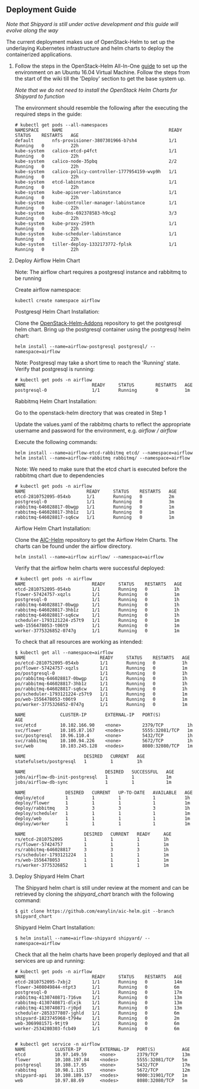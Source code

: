 ## Deployment Guide ##

*Note that Shipyard is still under active development and this guide will evolve along the way*

The current deployment makes use of OpenStack-Helm to set up the underlaying Kubernetes 
infrastructure and helm charts to deploy the containerized applications.


1) Follow the steps in the OpenStack-Helm All-In-One [guide](http://openstack-helm.readthedocs.io/en/latest/install/all-in-one.html) 
   to set up the environment on an Ubuntu 16.04 Virtual Machine.  Follow the steps from the start of the
   wiki till the 'Deploy' section to get the base system up.

   *Note that we do not need to install the OpenStack Helm Charts for Shipyard to function*

   The environment should resemble the following after the executing the required steps in the guide:

   ```
   # kubectl get pods --all-namespaces
   NAMESPACE     NAME                                        READY     STATUS    RESTARTS   AGE
   default       nfs-provisioner-3807301966-b7sh4            1/1       Running   0          22h
   kube-system   calico-etcd-p4fct                           1/1       Running   0          22h
   kube-system   calico-node-35pbq                           2/2       Running   0          22h
   kube-system   calico-policy-controller-1777954159-wvp9h   1/1       Running   0          22h
   kube-system   etcd-labinstance                            1/1       Running   0          22h
   kube-system   kube-apiserver-labinstance                  1/1       Running   0          22h
   kube-system   kube-controller-manager-labinstance         1/1       Running   0          22h
   kube-system   kube-dns-692378583-h9cq2                    3/3       Running   0          22h
   kube-system   kube-proxy-259th                            1/1       Running   0          22h
   kube-system   kube-scheduler-labinstance                  1/1       Running   0          22h
   kube-system   tiller-deploy-1332173772-fplsk              1/1       Running   0          22h
   ```

2) Deploy Airflow Helm Chart

   Note: The airflow chart requires a postgresql instance and rabbitmq to be running


   Create airflow namespace:
   
   ```
   kubectl create namespace airflow
   ```   
   

   Postgresql Helm Chart Installation:

   Clone the [OpenStack-Helm-Addons](https://github.com/att-comdev/openstack-helm-addons.git) repository to
   get the postgresql helm chart.  Bring up the postgresql container using the postgresql helm chart:
   
   ```
   helm install --name=airflow-postgresql postgresql/ --namespace=airflow
   ```
   
   Note: Postgresql may take a short time to reach the 'Running' state. Verify that postgresql is running:
   
   ```
   # kubectl get pods -n airflow
   NAME                         READY     STATUS        RESTARTS   AGE
   postgresql-0                 1/1       Running       0          1m
   ```
   
   
   Rabbitmq Helm Chart Installation:
   
   Go to the openstack-helm directory that was created in Step 1
   
   Update the values.yaml of the rabbitmq charts to reflect the appropriate username and password for the
   environment, e.g. *airflow / airflow*
   
   Execute the following commands:
   
   ```
   helm install --name=airflow-etcd-rabbitmq etcd/ --namespace=airflow
   helm install --name=airflow-rabbitmq rabbitmq/ --namespace=airflow
   ```
   
   Note: We need to make sure that the etcd chart is executed before the rabbitmq chart due to dependencies
   
   ```
   # kubectl get pods -n airflow
   NAME                       READY     STATUS    RESTARTS   AGE
   etcd-2810752095-054xb      1/1       Running   0          2m
   postgresql-0               1/1       Running   0          3m
   rabbitmq-646028817-0bwgp   1/1       Running   0          1m
   rabbitmq-646028817-3hb1z   1/1       Running   0          1m
   rabbitmq-646028817-sq6cw   1/1       Running   0          1m
   ```
   
   
   Airflow Helm Chart Installation:

   Clone the [AIC-Helm](https://github.com/att-comdev/aic-helm.git) repository to get the Airflow Helm Charts.
   The charts can be found under the airflow directory.
   
   ```
   helm install --name=airflow airflow/ --namespace=airflow
   ```
   
   Verify that the airflow helm charts were successful deployed:
   
   ```
   # kubectl get pods -n airflow
   NAME                         READY     STATUS    RESTARTS   AGE
   etcd-2810752095-054xb        1/1       Running   0          1h
   flower-57424757-xqzls        1/1       Running   0          1m
   postgresql-0                 1/1       Running   0          1h
   rabbitmq-646028817-0bwgp     1/1       Running   0          1h
   rabbitmq-646028817-3hb1z     1/1       Running   0          1h
   rabbitmq-646028817-sq6cw     1/1       Running   0          1h
   scheduler-1793121224-z57t9   1/1       Running   0          1m
   web-1556478053-t06t9         1/1       Running   0          1m
   worker-3775326852-0747g      1/1       Running   0          1m
   
   ```
   
   
   To check that all resources are working as intended:
   
   ```
   $ kubectl get all --namespace=airflow
   NAME                            READY     STATUS    RESTARTS   AGE
   po/etcd-2810752095-054xb        1/1       Running   0          1h
   po/flower-57424757-xqzls        1/1       Running   0          1m
   po/postgresql-0                 1/1       Running   0          1h
   po/rabbitmq-646028817-0bwgp     1/1       Running   0          1h
   po/rabbitmq-646028817-3hb1z     1/1       Running   0          1h
   po/rabbitmq-646028817-sq6cw     1/1       Running   0          1h
   po/scheduler-1793121224-z57t9   1/1       Running   0          1m
   po/web-1556478053-t06t9         1/1       Running   0          1m
   po/worker-3775326852-0747g      1/1       Running   0          1m
   
   NAME             CLUSTER-IP       EXTERNAL-IP   PORT(S)          AGE
   svc/etcd         10.102.166.90    <none>        2379/TCP         1h
   svc/flower       10.105.87.167    <nodes>       5555:32081/TCP   1m
   svc/postgresql   10.96.110.4      <none>        5432/TCP         1h
   svc/rabbitmq     10.100.94.226    <none>        5672/TCP         1h
   svc/web          10.103.245.128   <nodes>       8080:32080/TCP   1m
   
   NAME                      DESIRED   CURRENT   AGE
   statefulsets/postgresql   1         1         1h
   
   NAME                              DESIRED   SUCCESSFUL   AGE
   jobs/airflow-db-init-postgresql   1         1            1m
   jobs/airflow-db-sync              1         1            1m
   
   NAME               DESIRED   CURRENT   UP-TO-DATE   AVAILABLE   AGE
   deploy/etcd        1         1         1            1           1h
   deploy/flower      1         1         1            1           1m
   deploy/rabbitmq    3         3         3            3           1h
   deploy/scheduler   1         1         1            1           1m
   deploy/web         1         1         1            1           1m
   deploy/worker      1         1         1            1           1m
   
   NAME                      DESIRED   CURRENT   READY     AGE
   rs/etcd-2810752095        1         1         1         1h
   rs/flower-57424757        1         1         1         1m
   rs/rabbitmq-646028817     3         3         3         1h
   rs/scheduler-1793121224   1         1         1         1m
   rs/web-1556478053         1         1         1         1m
   rs/worker-3775326852      1         1         1         1m
   
   ```


3) Deploy Shipyard Helm Chart

   The Shipyard helm chart is still under review at the moment and can be retrieved by cloning the *shipyard_chart*
   branch with the following command:

   ```
   $ git clone https://github.com/eanylin/aic-helm.git --branch shipyard_chart
   ```

   Shipyard Helm Chart Installation:

   ```
   $ helm install --name=airflow-shipyard shipyard/ --namespace=airflow
   ```

   Check that all the helm charts have been properly deployed and that all services are up and running:

   ```
   # kubectl get pods -n airflow
   NAME                         READY     STATUS    RESTARTS   AGE
   etcd-2810752095-7xbj2        1/1       Running   0          14m
   flower-3408049844-ntpt3      1/1       Running   0          6m
   postgresql-0                 1/1       Running   0          17m
   rabbitmq-4130740871-716vm    1/1       Running   0          13m
   rabbitmq-4130740871-dlxjk    1/1       Running   0          13m
   rabbitmq-4130740871-rj0pd    1/1       Running   0          13m
   scheduler-2853377807-jghld   1/1       Running   0          6m
   shipyard-1823745968-t794w    1/1       Running   0          2m
   web-3069981571-9tjt9         1/1       Running   0          6m
   worker-2534280303-fcb49      1/1       Running   0          6m


   # kubectl get service -n airflow
   NAME           CLUSTER-IP       EXTERNAL-IP   PORT(S)          AGE
   etcd           10.97.149.59     <none>        2379/TCP         13m
   flower         10.108.197.84    <nodes>       5555:32081/TCP   5m
   postgresql     10.108.17.95     <none>        5432/TCP         17m
   rabbitmq       10.98.1.115      <none>        5672/TCP         12m
   shipyard-api   10.108.189.157   <nodes>       9000:31901/TCP   1m
   web            10.97.88.69      <nodes>       8080:32080/TCP   5m

   ```

